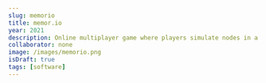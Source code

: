 ```yaml
---
slug: memorio
title: memor.io
year: 2021
description: Online multiplayer game where players simulate nodes in a distributed network.
collaborator: none
image: /images/memorio.png
isDraft: true
tags: [software]
---
```

